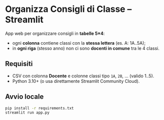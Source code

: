 # Organizza Consigli di Classe – Streamlit

App web per organizzare consigli in **tabelle 5×4**:
- ogni **colonna** contiene classi con la **stessa lettera** (es. A: 1A..5A);
- in **ogni riga** (stesso anno) non ci sono **docenti in comune** tra le 4 classi.

## Requisiti
- CSV con colonna **Docente** e colonne classi tipo `1A`, `2B`, … (valido 1..5).
- Python 3.10+ (o usa direttamente Streamlit Community Cloud).

## Avvio locale
```bash
pip install -r requirements.txt
streamlit run app.py

